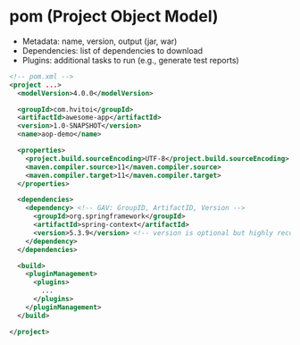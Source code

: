 # pom (Project Object Model)

- Metadata: name, version, output (jar, war)
- Dependencies: list of dependencies to download
- Plugins: additional tasks to run (e.g., generate test reports)

```xml
<!-- pom.xml -->
<project ...>
  <modelVersion>4.0.0</modelVersion>

  <groupId>com.hvitoi</groupId>
  <artifactId>awesome-app</artifactId>
  <version>1.0-SNAPSHOT</version>
  <name>aop-demo</name>

  <properties>
    <project.build.sourceEncoding>UTF-8</project.build.sourceEncoding>
    <maven.compiler.source>11</maven.compiler.source>
    <maven.compiler.target>11</maven.compiler.target>
  </properties>

  <dependencies>
    <dependency> <!-- GAV: GroupID, ArtifactID, Version -->
      <groupId>org.springframework</groupId>
      <artifactId>spring-context</artifactId>
      <version>5.3.9</version> <!-- version is optional but highly recommended -->
    </dependency>
  </dependencies>

  <build>
    <pluginManagement>
      <plugins>
        ...
      </plugins>
    </pluginManagement>
  </build>

</project>
```
